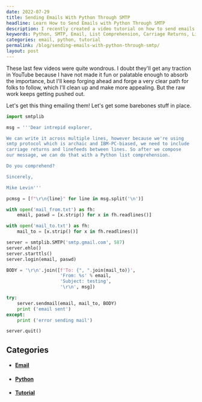 ```yaml
---
date: 2022-07-29
title: Sending Emails With Python Through SMTP
headline: Learn How to Send Emails with Python Through SMTP
description: I recently created a video tutorial on how to send emails with Python. I demonstrated how to use a Python list comprehension for carriage returns and linefeeds, as well as two text files for the sender's and recipient's email addresses. I also showed how to log into the server, write the message body, and use the sendmail function to send the email. Click through to learn how to write code to send emails with Python.
keywords: Python, SMTP, Email, List Comprehension, Carriage Returns, Linefeeds, Sender, Recipient, Logging, Server, Message Body, Sendmail, Tutorial, Video, Writing Code
categories: email, python, tutorial
permalink: /blog/sending-emails-with-python-through-smtp/
layout: post
---
```



These last few videos were quite wondrous. I doubt they'll get any traction in
YouTube because I have not made it fun or palatable enough to absorb the
importance, but I'll keep forging ahead and forge a very clear path for folks
to follow, which I'll clean up and make more appealing. But the raw work keeps
getting pushed out.

Let's get this thing emailing them! Let's get some barebones stuff in place.

```python
import smtplib

msg = '''Dear intrepid explorer,

We can write it across multiple lines, however because we're using
smtp protocol which is archaic and IBM-PC-biased, we need to include
carriage returns and linefeeds between lines. So after we compose
our message, we can do that with a Python list comprehension.

Do you comprehend?

Sincerely,

Mike Levin'''

pcmsg = [f"\r\n{line}" for line in msg.split('\n')]

with open('mail_from.txt') as fh:
    email, paswd = [x.strip() for x in fh.readlines()]

with open('mail_to.txt') as fh:
    mail_to = [x.strip() for x in fh.readlines()]

server = smtplib.SMTP('smtp.gmail.com', 587)
server.ehlo()
server.starttls()
server.login(email, paswd)

BODY = '\r\n'.join([f'To: {", ".join(mail_to)}',
                    'From: %s' % email,
                    'Subject: testing',
                    '\r\n', msg])

try:
    server.sendmail(email, mail_to, BODY)
    print ('email sent')
except:
    print ('error sending mail')

server.quit()
```



## Categories

<ul>
<li><h4><a href='/email/'>Email</a></h4></li>
<li><h4><a href='/python/'>Python</a></h4></li>
<li><h4><a href='/tutorial/'>Tutorial</a></h4></li></ul>